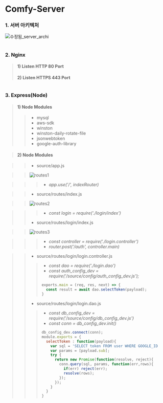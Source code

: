 # Comfy-Server

### 1. 서버 아키텍처

![수정됨_server_archi](https://user-images.githubusercontent.com/72685070/103410350-375a7580-4bae-11eb-9999-6201cb7b14ab.png)

#

### 2. Nginx
> #### 1) Listen HTTP 80 Port
> #### 2) Listen HTTPS 443 Port
#
### 3. Express(Node)
> #### 1) Node Modules
>> * mysql
>> * aws-sdk
>> * winston
>> * winston-daily-rotate-file
>> * jsonwebtoken
>> * google-auth-library




> #### 2) Node Modules





>> * source/app.js


>> ![routes1](https://user-images.githubusercontent.com/72685070/103410629-8523ad80-4baf-11eb-97d2-1b0dae73a7b2.png)


>>> - _app.use('/', indexRouter)_


>> * source/routes/index.js

>> ![routes2](https://user-images.githubusercontent.com/72685070/103411082-87870700-4bb1-11eb-9fb1-b0f9d6c634a4.png)


>>> - _const login = require('./login/index')_
>> * source/routes/login/index.js

>> ![routes3](https://user-images.githubusercontent.com/72685070/103411127-c87f1b80-4bb1-11eb-994f-7e76a3fb4a7a.png)


>>> - _const controller = require('./login.controller')_
>>> - _router.post('/auth', controller.main)_

>> * source/routes/login/login.controller.js
>>> - _const dao = require('./login.dao')_
>>> - _const auth_config_dev = require('/source/config/auth_config_dev.js');_
>>> ``` Javascript
>>> exports.main = (req, res, next) => {
>>>   const result = await dao.selectToken(payload);
>>> }
>> * source/routes/login/login.dao.js
>>> - _const db_config_dev = require('/source/config/db_config_dev.js')_
>>> - _const conn = db_config_dev.init()_
>>> ``` Javascript
>>> db_config_dev.connect(conn);
>>> module.exports = {
>>>   selectToken : function(payload){
>>>     var sql = 'SELECT token FROM user WHERE GOOGLE_ID = ?';
>>>     var params = [payload.sub];
>>>     try {
>>>       return new Promise(function(resolve, reject){
>>>         conn.query(sql, params, function(err,rows){
>>>           if(err) reject(err);
>>>           resolve(rows);
>>>         });
>>>       });
>>>     }
>>>   }
>>> }

